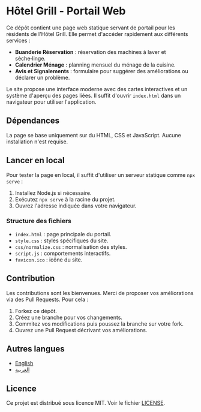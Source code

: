 # Hôtel Grill - Portail Web

Ce dépôt contient une page web statique servant de portail pour les résidents de l'Hôtel Grill. Elle permet d'accéder rapidement aux différents services :

- **Buanderie Réservation** : réservation des machines à laver et sèche‑linge.
- **Calendrier Ménage** : planning mensuel du ménage de la cuisine.
- **Avis et Signalements** : formulaire pour suggérer des améliorations ou déclarer un problème.

Le site propose une interface moderne avec des cartes interactives et un système d'aperçu des pages liées. Il suffit d'ouvrir `index.html` dans un navigateur pour utiliser l'application.

## Dépendances

La page se base uniquement sur du HTML, CSS et JavaScript. Aucune installation n'est requise.

## Lancer en local

Pour tester la page en local, il suffit d'utiliser un serveur statique comme `npx serve` :

1. Installez Node.js si nécessaire.
2. Exécutez `npx serve` à la racine du projet.
3. Ouvrez l'adresse indiquée dans votre navigateur.

### Structure des fichiers

- `index.html` : page principale du portail.
- `style.css` : styles spécifiques du site.
- `css/normalize.css` : normalisation des styles.
- `script.js` : comportements interactifs.
- `favicon.ico` : icône du site.

## Contribution

Les contributions sont les bienvenues. Merci de proposer vos améliorations via des Pull Requests. Pour cela :

1. Forkez ce dépôt.
2. Créez une branche pour vos changements.
3. Commitez vos modifications puis poussez la branche sur votre fork.
4. Ouvrez une Pull Request décrivant vos améliorations.


## Autres langues

- [English](README_en.md)
- [العربية](README_ar.md)

## Licence

Ce projet est distribué sous licence MIT. Voir le fichier [LICENSE](LICENSE).
